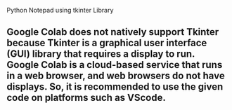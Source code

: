 
Python Notepad using tkinter Library

## Google Colab does not natively support Tkinter because Tkinter is a graphical user interface (GUI) library that requires a display to run. Google Colab is a cloud-based service that runs in a web browser, and web browsers do not have displays. So, it is recommended to use the given code on platforms such as VScode.
